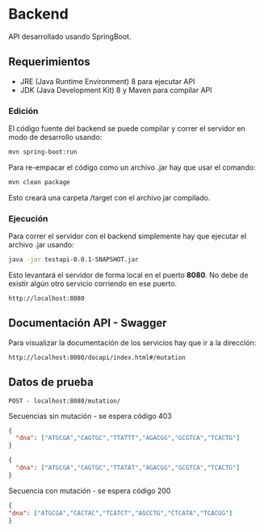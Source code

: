 # Backend

API desarrollado usando SpringBoot.

## Requerimientos

- JRE (Java Runtime Environment) 8 para ejecutar API
- JDK (Java Development Kit) 8 y Maven para compilar API

### Edición

El código fuente del backend se puede compilar y correr el servidor en modo de desarrollo usando:

```sh
mvn spring-boot:run
```

Para re-empacar el código como un archivo .jar hay que usar el comando:

```sh
mvn clean package
```

Esto creará una carpeta /target con el archivo jar compilado.

### Ejecución

Para correr el servidor con el backend simplemente hay que ejecutar el archivo .jar usando:

```sh
java -jar testapi-0.0.1-SNAPSHOT.jar
```

Esto levantará el servidor de forma local en el puerto **8080**. No debe de existir algún otro servicio corriendo en ese puerto.

```
http://localhost:8080
```

## Documentación API - Swagger

Para visualizar la documentación de los servicios hay que ir a la dirección:

```
http://localhost:8080/docapi/index.html#/mutation
```

## Datos de prueba

```
POST - localhost:8080/mutation/
```

Secuencias sin mutación - se espera código 403
```json
{
  "dna": ["ATGCGA","CAGTGC","TTATTT","AGACGG","GCGTCA","TCACTG"]
}
```
```json
{
  "dna": ["ATGCGA","CAGTGC","TTATAT","AGACGG","GCGTCA","TCACTG"]
}
```


Secuencia con mutación - se espera código 200
```json
{
"dna": ["ATGCGA","CACTAC","TCATCT","AGCCTG","CTCATA","TCACGG"]
}
```